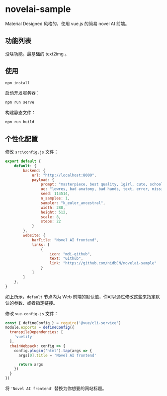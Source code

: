 # novelai-sample

Material Designed 风格的，使用 vue.js 的简易 novel AI 前端。

## 功能列表

没啥功能。最基础的 text2img 。

## 使用

```sh
npm install
```

启动开发服务器：

```sh
npm run serve
```

构建静态文件：

```sh
npm run build
```

## 个性化配置

修改 `src\config.js` 文件：

```js
export default {
    default: {
        backend: {
            url: "http://localhost:8000",
            payload: {
                prompt: "masterpiece, best quality, 1girl, cute, school uniform, outside",
                uc: "lowres, bad anatomy, bad hands, text, error, missing fingers, extra digit, fewer digits, cropped, worst quality, low quality, normal quality, jpeg artifacts, signature, watermark, username, blurry",
                seed: 114514,
                n_samples: 1,
                sampler: "k_euler_ancestral",
                width: 288,
                height: 512,
                scale: 8,
                steps: 22
            }
        },
        website: {
            barTitle: "Novel AI frontend",
            links: [
                {
                    icon: "mdi-github",
                    text: "Github",
                    link: "https://github.com/nidbCN/novelai-sample"
                }
            ]
        }
    },
}

```

如上所示，`default` 节点内为 Web 前端的默认值，你可以通过修改这些来指定默认的参数、或者指定链接。

修改 `vue.config.js` 文件：

```js
const { defineConfig } = require('@vue/cli-service')
module.exports = defineConfig({
  transpileDependencies: [
    'vuetify'
  ],
  chainWebpack: config => {
    config.plugin('html').tap(args => {
      args[0].title = 'Novel AI frontend'

      return args
    })
  }
})

```

将 `'Novel AI frontend'` 替换为你想要的网站标题。
